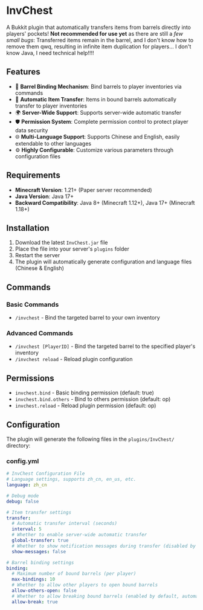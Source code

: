 # InvChest

A Bukkit plugin that automatically transfers items from barrels directly into players' pockets!
**Not recommended for use yet** as there are still a *few small bugs*: Transferred items remain in the barrel, and I don't know how to remove them qwq, resulting in infinite item duplication for players...
I don't know Java, I need technical help!!!!

## Features

- 🔗 **Barrel Binding Mechanism**: Bind barrels to player inventories via commands
- 🔄 **Automatic Item Transfer**: Items in bound barrels automatically transfer to player inventories
- 🌍 **Server-Wide Support**: Supports server-wide automatic transfer
- 🛡️ **Permission System**: Complete permission control to protect player data security
- 🌐 **Multi-Language Support**: Supports Chinese and English, easily extendable to other languages
- ⚙️ **Highly Configurable**: Customize various parameters through configuration files

## Requirements

- **Minecraft Version**: 1.21+ (Paper server recommended)
- **Java Version**: Java 17+
- **Backward Compatibility**: Java 8+ (Minecraft 1.12+), Java 17+ (Minecraft 1.18+)

## Installation

1. Download the latest `InvChest.jar` file
2. Place the file into your server's `plugins` folder
3. Restart the server
4. The plugin will automatically generate configuration and language files (Chinese & English)

## Commands

### Basic Commands
- `/invchest` - Bind the targeted barrel to your own inventory

### Advanced Commands
- `/invchest [PlayerID]` - Bind the targeted barrel to the specified player's inventory
- `/invchest reload` - Reload plugin configuration

## Permissions

- `invchest.bind` - Basic binding permission (default: true)
- `invchest.bind.others` - Bind to others permission (default: op)
- `invchest.reload` - Reload plugin permission (default: op)

## Configuration

The plugin will generate the following files in the `plugins/InvChest/` directory:

### config.yml
```yaml
# InvChest Configuration File
# Language settings, supports zh_cn, en_us, etc.
language: zh_cn

# Debug mode
debug: false

# Item transfer settings
transfer:
  # Automatic transfer interval (seconds)
  interval: 5
  # Whether to enable server-wide automatic transfer
  global-transfer: true
  # Whether to show notification messages during transfer (disabled by default to prevent server spam)
  show-messages: false

# Barrel binding settings
binding:
  # Maximum number of bound barrels (per player)
  max-bindings: 10
  # Whether to allow other players to open bound barrels
  allow-others-open: false
  # Whether to allow breaking bound barrels (enabled by default, automatically unbinds when broken)
  allow-break: true
